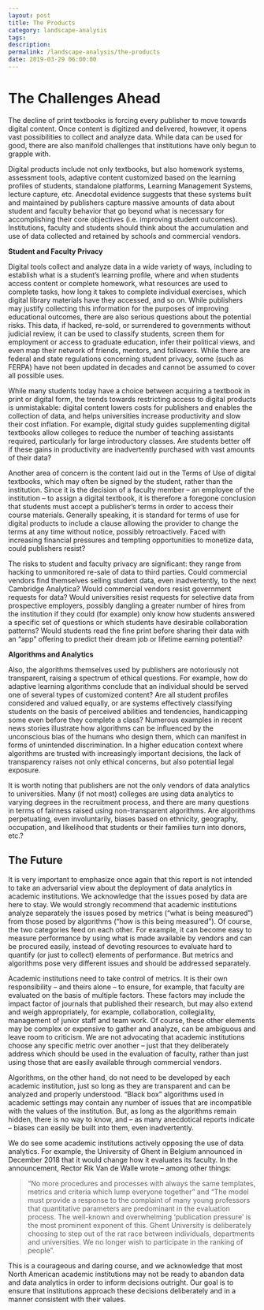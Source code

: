 ```yaml
---
layout: post
title: The Products
category: landscape-analysis
tags:
description: 
permalink: /landscape-analysis/the-products
date: 2019-03-29 06:00:00
---
```


# The Challenges Ahead 

The decline of print textbooks is forcing every publisher to move towards digital content. Once content is digitized and delivered, however, it opens vast possibilities to collect and analyze data. While data can be used for good, there are also manifold challenges that institutions have only begun to grapple with.

Digital products include not only textbooks, but also homework systems, assessment tools, adaptive content customized based on the learning profiles of students, standalone platforms, Learning Management Systems, lecture capture, etc. Anecdotal evidence suggests that these systems built and maintained by publishers capture massive amounts of data about student and faculty behavior that go beyond what is necessary for accomplishing their core objectives (i.e. improving student outcomes). Institutions, faculty and students should think about the accumulation and use of data collected and retained by schools and commercial vendors.

**Student and Faculty Privacy**

Digital tools collect and analyze data in a wide variety of ways, including to establish what is a student’s learning profile, where and when students access content or complete homework, what resources are used to complete tasks, how long it takes
to complete individual exercises, which digital library materials have they accessed, and so on. While publishers may justify collecting this information for the purposes of improving educational outcomes, there are also serious questions about the potential risks. This data, if hacked, re-sold, or surrendered to governments without judicial review, it can be used to classify students, screen them for employment or access to graduate education, infer their political views, and even map their network of friends, mentors, and followers. While there are federal and state regulations concerning student privacy, some (such as FERPA) have not been updated in decades and cannot be assumed to cover all possible uses.

While many students today have a choice between acquiring a textbook in print or digital form, the trends towards restricting access to digital products is unmistakable: digital content lowers costs for publishers and enables the collection of data, and helps universities increase productivity and slow their cost inflation. For example, digital study guides supplementing digital textbooks allow colleges to reduce the number of teaching assistants required, particularly for large introductory classes. Are students better off if these gains in productivity are inadvertently purchased with vast amounts of their data?

Another area of concern is the content laid out in the Terms of Use of digital textbooks, which may often be signed by the student, rather than the institution. Since it is the decision of a faculty member – an employee of the institution – to assign a digital textbook, it is therefore a foregone conclusion that students must accept a publisher’s terms in order to access their course materials. Generally speaking, it is standard for terms of use for digital products to include a clause allowing the provider to change the terms at any time without notice, possibly retroactively. Faced with increasing financial pressures and tempting opportunities to monetize data, could publishers resist?

The risks to student and faculty privacy are significant: they range from hacking
to unmonitored re-sale of data to third parties. Could commercial vendors find themselves selling student data, even inadvertently, to the next Cambridge Analytica? Would commercial vendors resist government requests for data? Would universities resist requests for selective data from prospective employers, possibly dangling a greater number of hires from the institution if they could (for example) only know how students answered a specific set of questions or which students have desirable collaboration patterns? Would students read the fine print before sharing their data with an “app” offering to predict their dream job or lifetime earning potential?

**Algorithms and Analytics**

Also, the algorithms themselves used by publishers are notoriously not transparent, raising a spectrum of ethical questions. For example, how do adaptive learning algorithms conclude that an individual should be served one of several types of customized content? Are all student profiles considered and valued equally, or are systems effectively classifying students on the basis of perceived abilities and tendencies, handicapping some even before they complete a class? Numerous examples in recent news stories illustrate how algorithms can be influenced by the unconscious bias of the humans who design them, which can manifest in forms of unintended discrimination. In a higher education context where algorithms are trusted with increasingly important decisions, the lack of transparency raises not only ethical concerns, but also potential legal exposure.

It is worth noting that publishers are not the only vendors of data analytics to universities. Many (if not most) colleges are using data analytics to varying degrees in the recruitment process, and there are many questions in terms of fairness raised using non-transparent algorithms. Are algorithms perpetuating, even involuntarily, biases based on ethnicity, geography, occupation, and likelihood that students or their families turn into donors, etc.?

## The Future

It is very important to emphasize once again that this report is not intended to take an adversarial view about the deployment of data analytics in academic institutions. We acknowledge that the issues posed by data are here to stay. We would strongly recommend that academic institutions analyze separately the issues posed by metrics (“what is being measured”) from those posed by algorithms (“how is this being measured”). Of course, the two categories feed on each other. For example, it can become easy to measure performance by using what is made available by vendors and can be procured easily, instead of devoting resources to evaluate hard to quantify (or just to collect) elements of performance. But metrics and algorithms pose very different issues and should be addressed separately.

Academic institutions need to take control of metrics. It is their own responsibility – and theirs alone – to ensure, for example, that faculty are evaluated on the basis of multiple factors. These factors may include the impact factor of journals that published their research, but may also extend and weigh appropriately, for example, collaboration, collegiality, management of junior staff and team work. Of course, these other elements may be complex or expensive to gather and analyze, can be ambiguous and leave room to criticism. We are not advocating that academic institutions choose any specific metric over another – just that they deliberately address which should be used in the evaluation of faculty, rather than just using those that are easily available through commercial vendors.

Algorithms, on the other hand, do not need to be developed by each academic institution, just so long as they are transparent and can be analyzed and properly understood. “Black box” algorithms used in academic settings may contain any number of issues that are incompatible with the values of the institution. But, as long as the algorithms remain hidden, there is no way to know, and – as many anecdotical reports indicate – biases can easily be built into them, even inadvertently.

We do see some academic institutions actively opposing the use of data analytics. For example, the University of Ghent in Belgium announced in December 2018 that it would change how it evaluates its faculty. In the announcement, Rector Rik Van de Walle wrote – among other things:

> “No more procedures and processes with always the same templates, metrics and criteria which lump everyone together” and “The model must provide a response to the complaint of many young professors that quantitative parameters are predominant in the evaluation process. The well-known and overwhelming ‘publication pressure’ is the most prominent exponent of this. Ghent University is deliberately choosing to step out of the rat race between individuals, departments and universities. We no longer wish to participate in the ranking of people”.

This is a courageous and daring course, and we acknowledge that most North American academic institutions may not be ready to abandon data and data analytics in order to inform decisions outright. Our goal is to ensure that institutions approach these decisions deliberately and in a manner consistent with their values.
